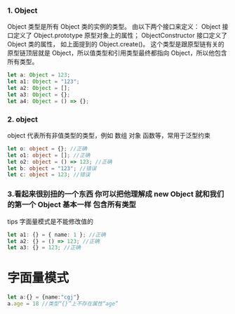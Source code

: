 ### 1. Object

Object 类型是所有 Object 类的实例的类型。 由以下两个接口来定义：
Object 接口定义了 Object.prototype 原型对象上的属性；
ObjectConstructor 接口定义了 Object 类的属性， 如上面提到的 Object.create()。
这个类型是跟原型链有关的原型链顶层就是 Object，所以值类型和引用类型最终都指向 Object，所以他包含所有类型。

```ts
let a: Object = 123;
let a1: Object = "123";
let a2: Object = [];
let a3: Object = {};
let a4: Object = () => {};
```

### 2. object

object 代表所有非值类型的类型，例如 数组 对象 函数等，常用于泛型约束

```ts
let o: object = {}; //正确
let o1: object = []; //正确
let o2: object = () => 123; //正确
let b: object = "123"; //错误
let c: object = 123; //错误
```

### 3.看起来很别扭的一个东西 你可以把他理解成 new Object 就和我们的第一个 Object 基本一样 包含所有类型

tips 字面量模式是不能修改值的

```ts
let a1: {} = { name: 1 }; //正确
let a2: {} = () => 123; //正确
let a3: {} = 123; //正确
```
# 字面量模式
```ts
let a:{} = {name:"cgj"}
a.age = 18 //类型“{}”上不存在属性“age”
```
